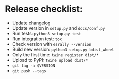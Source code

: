 # Release checklist:

* Update changelog
* Update version in `setup.py` and `docs/conf.py`
* Run tests: `python3 setup.py test`
* Run integration test: `tox`
* Check version with `esrally --version`
* Build new version: `python3 setup.py bdist_wheel`
* Only the first time: `twine register dist/*`
* Upload to PyPI: `twine upload dist/*`
* `git tag -a $VERSION`
* `git push --tags`